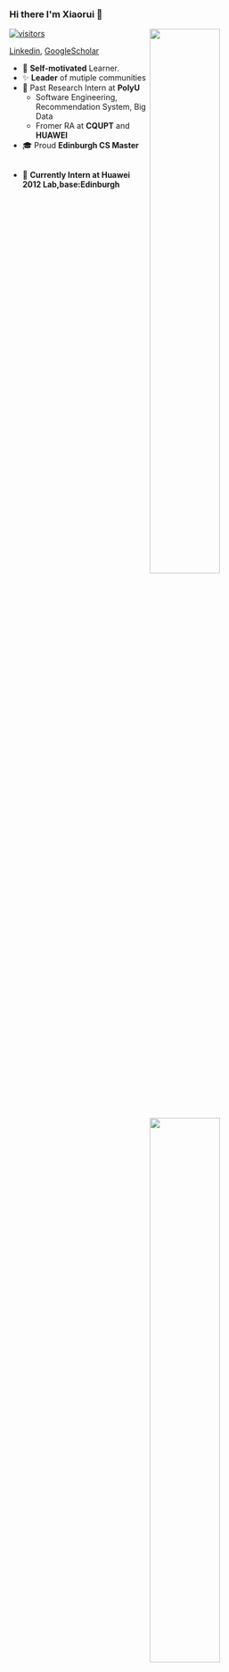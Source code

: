 ### Hi there  I'm Xiaorui 🤩

<a href="http://google.com">
 <img align="right" width="50%" src="https://github-readme-stats.vercel.app/api username=Lilhxr&show_icons=true">

![visitors](https://visitor-badge.glitch.me/badge?page_id=Lilhxr.Lilhxr.README)

<img align="right" width="50%" src="https://github-readme-stats.vercel.app/api/top-langs/?username=Lilhxr&layout=compact">





[Linkedin](https://www.linkedin.com/in/lil-hxr/), [GoogleScholar](https://scholar.google.com/citations?hl=en&user=fhqzdSAAAAAJ&view_op=list_works&sortby=title)
 - 📌 **Self-motivated** Learner.
 - ✨ **Leader** of mutiple communities
 - 👔 Past Research Intern at **PolyU**
   - Software Engineering, Recommendation System, Big Data
   - Fromer RA at **CQUPT** and **HUAWEI**
 - 🎓 Proud **Edinburgh CS Master**
 
## 
 - 🎨 **Currently Intern at Huawei 2012 Lab,base:Edinburgh**

